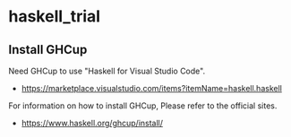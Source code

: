 # haskell_trial

## Install GHCup

Need GHCup to use "Haskell for Visual Studio Code".

- https://marketplace.visualstudio.com/items?itemName=haskell.haskell

For information on how to install GHCup, Please refer to the official sites.

- https://www.haskell.org/ghcup/install/
